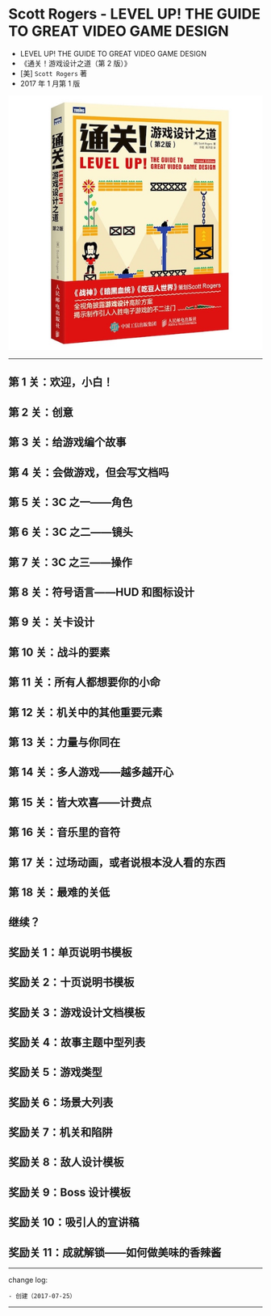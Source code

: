 # Scott Rogers - LEVEL UP! THE GUIDE TO GREAT VIDEO GAME DESIGN

* LEVEL UP! THE GUIDE TO GREAT VIDEO GAME DESIGN
* 《通关！游戏设计之道（第 2 版）》
* [美] `Scott Rogers` 著
* 2017 年 1 月第 1 版

![](media/15009967089064.jpg)

-------

## 第 1 关：欢迎，小白！

## 第 2 关：创意

## 第 3 关：给游戏编个故事

## 第 4 关：会做游戏，但会写文档吗

## 第 5 关：3C 之一——角色

## 第 6 关：3C 之二——镜头

## 第 7 关：3C 之三——操作

## 第 8 关：符号语言——HUD 和图标设计

## 第 9 关：关卡设计

## 第 10 关：战斗的要素

## 第 11 关：所有人都想要你的小命

## 第 12 关：机关中的其他重要元素

## 第 13 关：力量与你同在

## 第 14 关：多人游戏——越多越开心

## 第 15 关：皆大欢喜——计费点

## 第 16 关：音乐里的音符

## 第 17 关：过场动画，或者说根本没人看的东西

## 第 18 关：最难的关低

## 继续？

## 奖励关 1：单页说明书模板
## 奖励关 2：十页说明书模板
## 奖励关 3：游戏设计文档模板
## 奖励关 4：故事主题中型列表
## 奖励关 5：游戏类型
## 奖励关 6：场景大列表
## 奖励关 7：机关和陷阱
## 奖励关 8：敌人设计模板
## 奖励关 9：Boss 设计模板
## 奖励关 10：吸引人的宣讲稿
## 奖励关 11：成就解锁——如何做美味的香辣酱

---

change log: 

	- 创建（2017-07-25）

---


